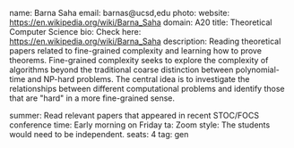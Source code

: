 name: Barna Saha
email: barnas@ucsd,edu
photo: 
website: https://en.wikipedia.org/wiki/Barna_Saha
domain: A20
title: Theoretical Computer Science
bio: Check here: https://en.wikipedia.org/wiki/Barna_Saha
description: Reading theoretical papers related to fine-grained complexity and learning how to prove theorems.  Fine-grained complexity seeks to explore the complexity of algorithms beyond the traditional coarse distinction between polynomial-time and NP-hard problems. The central idea is to investigate the relationships between different computational problems and identify those that are "hard" in a more fine-grained sense.                                                                                      




summer: Read relevant papers that appeared in recent STOC/FOCS conference
time: Early morning on Friday
ta: Zoom
style: The students would need to be independent.
seats: 4
tag: gen
